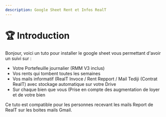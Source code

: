 ```yaml
---
description: Google Sheet Rent et Infos RealT
---
```


# 🏆 Introduction

Bonjour, voici un tuto pour installer le google sheet vous permettant d'avoir un suivi sur :

* &#x20;Votre Portefeuille journalier (RMM V3 inclus)
* &#x20;Vos rents qui tombent toutes les semaines
* &#x20;Vos mails informatif (RealT Invoce / Rent Repport / Mail Tediji (Contrat RealT) avec stockage automatique sur votre Drive
* &#x20;Sur chaque bien que vous (Prise en compte des augmentation de loyer et de votre bien



Ce tuto est compatible pour les personnes recevant les mails Report de RealT sur les boites mails Gmail.
